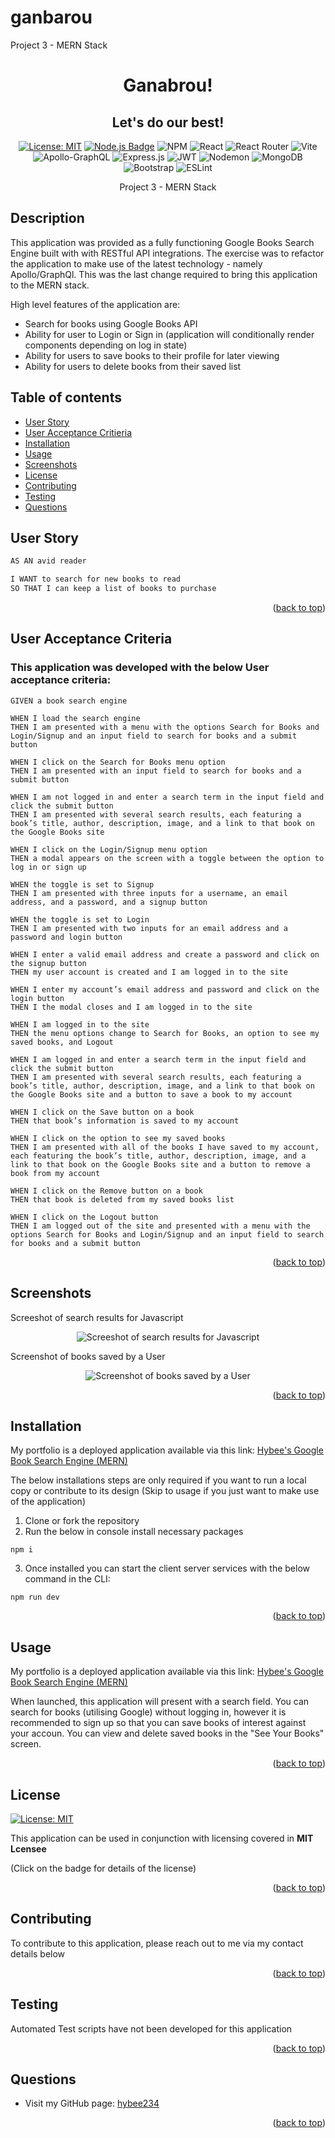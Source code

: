 # ganbarou
Project 3 - MERN Stack

<a ID="readme-top"></a>

<div align="center">

# Ganabrou! 
## Let's do our best!

[![License: MIT](https://img.shields.io/badge/License-MIT-yellow.svg?style=for-the-badge&logo=mit)](https://opensource.org/licenses/MIT)
[![Node.js Badge](https://img.shields.io/badge/Node.js-393?style=for-the-badge&logo=nodedotjs&logoColor=fff)](https://nodejs.org/en)
![NPM](https://img.shields.io/badge/NPM-%23CB3837.svg?style=for-the-badge&logo=npm&logoColor=white)
![React](https://img.shields.io/badge/react-%2320232a.svg?style=for-the-badge&logo=react&logoColor=%2361DAFB)
![React Router](https://img.shields.io/badge/React_Router-CA4245?style=for-the-badge&logo=react-router&logoColor=white)
![Vite](https://img.shields.io/badge/vite-%23646CFF.svg?style=for-the-badge&logo=vite&logoColor=white)
![Apollo-GraphQL](https://img.shields.io/badge/-ApolloGraphQL-311C87?style=for-the-badge&logo=apollo-graphql)
![Express.js](https://img.shields.io/badge/express.js-%23404d59.svg?style=for-the-badge&logo=express&logoColor=%2361DAFB)
![JWT](https://img.shields.io/badge/JWT-black?style=for-the-badge&logo=JSON%20web%20tokens)
![Nodemon](https://img.shields.io/badge/NODEMON-%23323330.svg?style=for-the-badge&logo=nodemon&logoColor=%BBDEAD)
![MongoDB](https://img.shields.io/badge/MongoDB-%234ea94b.svg?style=for-the-badge&logo=mongodb&logoColor=white)
![Bootstrap](https://img.shields.io/badge/bootstrap-%238511FA.svg?style=for-the-badge&logo=bootstrap&logoColor=white)
![ESLint](https://img.shields.io/badge/ESLint-4B3263?style=for-the-badge&logo=eslint&logoColor=white)

Project 3 - MERN Stack

</div>

## Description

This application was provided as a fully functioning Google Books Search Engine built with with RESTful API integrations. The exercise was to refactor the application to make use of the latest technology - namely Apollo/GraphQl. This was the last change required to bring this application to the MERN stack.

High level features of the application are:
* Search for books using Google Books API
* Ability for user to Login or Sign in (application will conditionally render components depending on log in state)
* Ability for users to save books to their profile for later viewing
* Ability for users to delete books from their saved list


## Table of contents


- [User Story](#user-story)
- [User Acceptance Critieria](#user-acceptance-criteria)
- [Installation](#installation)
- [Usage](#usage)
- [Screenshots](#screenshots)
- [License](#license)
- [Contributing](#contributing)
- [Testing](#testing)
- [Questions](#questions)

## User Story <a ID="user-story"></a>

```md
AS AN avid reader

I WANT to search for new books to read
SO THAT I can keep a list of books to purchase
```

<p align="right">(<a href="#readme-top">back to top</a>)</p>

## User Acceptance Criteria

### This application was developed with the below User acceptance criteria:

```
GIVEN a book search engine

WHEN I load the search engine
THEN I am presented with a menu with the options Search for Books and Login/Signup and an input field to search for books and a submit button

WHEN I click on the Search for Books menu option
THEN I am presented with an input field to search for books and a submit button

WHEN I am not logged in and enter a search term in the input field and click the submit button
THEN I am presented with several search results, each featuring a book’s title, author, description, image, and a link to that book on the Google Books site

WHEN I click on the Login/Signup menu option
THEN a modal appears on the screen with a toggle between the option to log in or sign up

WHEN the toggle is set to Signup
THEN I am presented with three inputs for a username, an email address, and a password, and a signup button

WHEN the toggle is set to Login
THEN I am presented with two inputs for an email address and a password and login button

WHEN I enter a valid email address and create a password and click on the signup button
THEN my user account is created and I am logged in to the site

WHEN I enter my account’s email address and password and click on the login button
THEN I the modal closes and I am logged in to the site

WHEN I am logged in to the site
THEN the menu options change to Search for Books, an option to see my saved books, and Logout

WHEN I am logged in and enter a search term in the input field and click the submit button
THEN I am presented with several search results, each featuring a book’s title, author, description, image, and a link to that book on the Google Books site and a button to save a book to my account

WHEN I click on the Save button on a book
THEN that book’s information is saved to my account

WHEN I click on the option to see my saved books
THEN I am presented with all of the books I have saved to my account, each featuring the book’s title, author, description, image, and a link to that book on the Google Books site and a button to remove a book from my account

WHEN I click on the Remove button on a book
THEN that book is deleted from my saved books list

WHEN I click on the Logout button
THEN I am logged out of the site and presented with a menu with the options Search for Books and Login/Signup and an input field to search for books and a submit button  
```

<p align="right">(<a href="#readme-top">back to top</a>)</p>

## Screenshots


Screeshot of search results for Javascript
<div align="center">

![Screeshot of search results for Javascript](./client/public/assets/images/screenshot1.png)
</div>

Screenshot of books saved by a User
<div align="center">

![Screenshot of books saved by a User](./client/public/assets/images/screenshot2.png)
</div>

<p align="right">(<a href="#readme-top">back to top</a>)</p>

## Installation

My portfolio is a deployed application available via this link: [Hybee's Google Book Search Engine (MERN)](https://hybee-book-search-engine-e306e54d030c.herokuapp.com/)

The below installations steps are only required if you want to run a local copy or contribute to its design (Skip to usage if you just want to make use of the application)

1. Clone or fork the repository
2. Run the below in console install necessary packages    
    
```
npm i
```
3. Once installed you can start the client server services with the below command in the CLI:
```
npm run dev
```

<p align="right">(<a href="#readme-top">back to top</a>)</p>

## Usage

My portfolio is a deployed application available via this link: [Hybee's Google Book Search Engine (MERN)](https://hybee-book-search-engine-e306e54d030c.herokuapp.com/)

When launched, this application will present with a search field. You can search for books (utilising Google) without logging in, however it is recommended to sign up so that you can save books of interest against your accoun. You can view and delete saved books in the "See Your Books" screen.

<p align="right">(<a href="#readme-top">back to top</a>)</p>
    
## License

[![License: MIT](https://img.shields.io/badge/License-MIT-yellow.svg)](https://opensource.org/licenses/MIT)

This application can be used in conjunction with licensing covered in  <b>MIT Lcensee</b>

(Click on the badge for details of the license)

<p align="right">(<a href="#readme-top">back to top</a>)</p>

## Contributing

To contribute to this application, please reach out to me via my contact details below

<p align="right">(<a href="#readme-top">back to top</a>)</p>

## Testing

Automated Test scripts have not been developed for this application

<p align="right">(<a href="#readme-top">back to top</a>)</p>

## Questions

- Visit my GitHub page: <a href="https://github.com/hybee234"> hybee234 </a>
  
<p align="right">(<a href="#readme-top">back to top</a>)</p>

